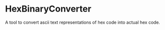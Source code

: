 # HexBinaryConverter
A tool to convert ascii text representations of hex code into actual hex code.
